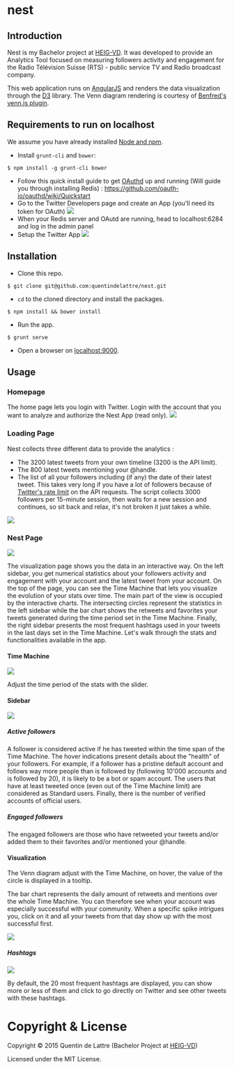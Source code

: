 # nest

## Introduction

Nest is my Bachelor project at [HEIG-VD](http://www.heig-vd.ch). It was developed to provide an Analytics Tool focused on measuring followers activity and engagement for the Radio Télévision Suisse (RTS) - public service TV and Radio broadcast company.

This web application runs on [AngularJS](https://angularjs.org) and renders the data visualization through the  [D3](http://d3js.org) library. The Venn diagram rendering is courtesy of [Benfred's venn.js plugin](https://github.com/benfred/venn.js).

<!-- The app is up and running at this address: [https://nest.herokuapp.com](https://nest.herokuapp.com). -->

## Requirements to run on localhost

We assume you have already installed [Node and npm](https://nodejs.org).

* Install `grunt-cli` and `bower`:
```
$ npm install -g grunt-cli bower
```
* Follow this quick install guide to get [OAuthd](https://github.com/oauth-io/oauthd) up and running (Will guide you through installing Redis) : https://github.com/oauth-io/oauthd/wiki/Quickstart
* Go to the Twitter Developers page and create an App (you'll need its token for OAuth)
![](/screenshots/TwitterApp.png)
* When your Redis server and OAutd are running, head to localhost:6284 and log in the admin panel
* Setup the Twitter App
![](http://blog.oauth.io/wp-content/uploads/2013/12/twitter-setup2.gif)

## Installation

* Clone this repo.
```
$ git clone git@github.com:quentindelattre/nest.git
```
* `cd` to the cloned directory and install the packages.
```
$ npm install && bower install
```
* Run the app.
```
$ grunt serve
```
* Open a browser on [localhost:9000](localhost:9000).

## Usage

### Homepage

The home page lets you login with Twitter. Login with the account that you want to analyze and authorize the Nest App (read only).
![](/screenshots/00_LandingPage.png)

### Loading Page

Nest collects three different data to provide the analytics :
* The 3200 latest tweets from your own timeline (3200 is the API limit).
* The 800 latest tweets mentioning your @handle.
* The list of all your followers including (if any) the date of their latest tweet. This takes very long if you have a lot of followers because of [Twitter's rate limit](https://dev.twitter.com/rest/public/rate-limiting) on the API requests. The script collects 3000 followers per 15-minute session, then waits for a new session and continues, so sit back and relax, it's not broken it just takes a while.

![](/screenshots/01_Loading.jpg)

### Nest Page

![](/screenshots/02_Render.jpg)

The visualization page shows you the data in an interactive way. On the left sidebar, you get numerical statistics about your followers activity and engagement with your account and the latest tweet from your account. On the top of the page, you can see the Time Machine that lets you visualize the evolution of your stats over time. The main part of the view is occupied by the interactive charts. The intersecting circles represent the statistics in the left sidebar while the bar chart shows the retweets and favorites your tweets generated during the time period set in the Time Machine. Finally, the right sidebar presents the most frequent hashtags used in your tweets in the last days set in the Time Machine. Let's walk through the stats and functionalities available in the app.

#### Time Machine
![](/screenshots/03_TimeMachine.jpg)

Adjust the time period of the stats with the slider.

#### Sidebar
![](/screenshots/05_HoverStats.jpg)

##### Active followers
A follower is considered active if he has tweeted within the time span of the Time Machine.
The hover indications present details about the "health" of your followers. For example, if a follower has a pristine default account and follows way more people than is followed by (following 10'000 accounts and is followed by 20), it is likely to be a bot or spam account. The users that have at least tweeted once (even out of the Time Machine limit) are considered as Standard users. Finally, there is the number of verified accounts of official users.

##### Engaged followers
The engaged followers are those who have retweeted your tweets and/or added them to their favorites and/or mentioned your @handle.

#### Visualization
The Venn diagram adjust with the Time Machine, on hover, the value of the circle is displayed in a tooltip.

The bar chart represents the daily amount of retweets and mentions over the whole Time Machine. You can therefore see when your account was especially successful with your community. When a specific spike intrigues you, click on it and all your tweets from that day show up with the most successful first.

![](/screenshots/07_TweetsFromDay.jpg)


##### Hashtags

![](/screenshots/06_MoreHashtags.jpg)

By default, the 20 most frequent hashtags are displayed, you can show more or less of them and click to go directly on Twitter and see other tweets with these hashtags.




# Copyright & License

Copyright © 2015 Quentin de Lattre (Bachelor Project at  [HEIG-VD](http://www.heig-vd.ch))

Licensed under the MIT License.
